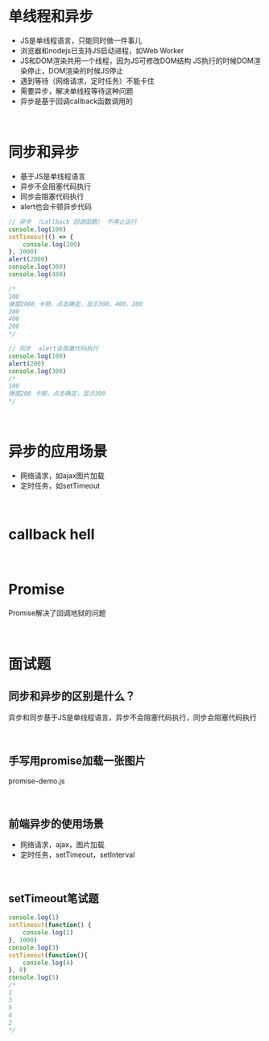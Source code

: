 # 单线程和异步

- JS是单线程语言，只能同时做一件事儿
- 浏览器和nodejs已支持JS启动进程，如Web Worker
- JS和DOM渲染共用一个线程，因为JS可修改DOM结构
JS执行的时候DOM渲染停止，DOM渲染的时候JS停止
- 遇到等待（网络请求，定时任务）不能卡住
- 需要异步，解决单线程等待这种问题
- 异步是基于回调callback函数调用的

&nbsp;

# 同步和异步
- 基于JS是单线程语言
- 异步不会阻塞代码执行
- 同步会阻塞代码执行
- alert也会卡顿异步代码

```javascript
// 异步 （callback 回调函数） 不停止运行
console.log(100)
setTimeout(() => {
    console.log(200)
}, 1000)
alert(2000)
console.log(300)
console.log(400)

/*
100
弹窗2000 卡顿，点击确定，显示300，400，200 
300
400
200
*/

// 同步  alert会阻塞代码执行
console.log(100)
alert(200)
console.log(300)
/*
100
弹窗200 卡顿，点击确定，显示300
*/
```
&nbsp;

# 异步的应用场景
- 网络请求，如ajax图片加载
- 定时任务，如setTimeout

&nbsp;

# callback hell
&nbsp;

# Promise
Promise解决了回调地狱的问题

&nbsp;

# 面试题
## 同步和异步的区别是什么？
异步和同步基于JS是单线程语言，异步不会阻塞代码执行，同步会阻塞代码执行

&nbsp;

## 手写用promise加载一张图片
promise-demo.js

&nbsp;

## 前端异步的使用场景
- 网络请求，ajax，图片加载
- 定时任务，setTimeout，setInterval  

&nbsp;

## setTimeout笔试题
```javascript
console.log(1)
setTimeout(function() {
    console.log(2)
}, 1000)
console.log(3)
setTimeout(function(){
    console.log(4)
}, 0)
console.log(5)
/*
1
3
5
4
2
*/
```
